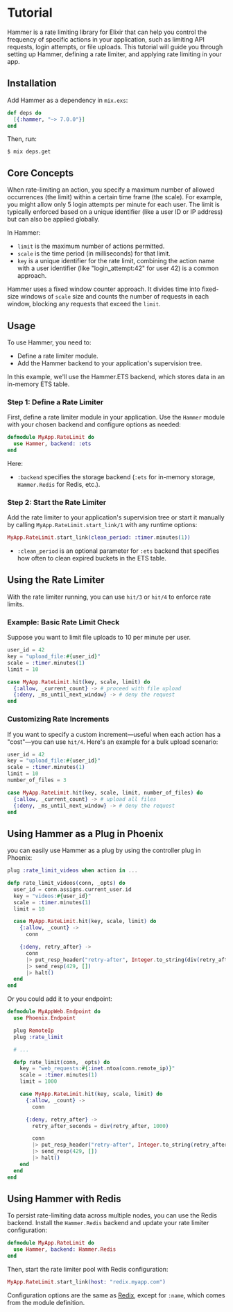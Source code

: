 # Tutorial

Hammer is a rate limiting library for Elixir that can help you control the frequency of specific actions in your application, such as limiting API requests, login attempts, or file uploads. This tutorial will guide you through setting up Hammer, defining a rate limiter, and applying rate limiting in your app.

## Installation

Add Hammer as a dependency in `mix.exs`:

```elixir
def deps do
  [{:hammer, "~> 7.0.0"}]
end
```

Then, run:

```console
$ mix deps.get
```

## Core Concepts

When rate-limiting an action, you specify a maximum number of allowed occurrences (the limit) within a certain time frame (the scale). For example, you might allow only 5 login attempts per minute for each user. The limit is typically enforced based on a unique identifier (like a user ID or IP address) but can also be applied globally.

In Hammer:
- `limit` is the maximum number of actions permitted.
- `scale` is the time period (in milliseconds) for that limit.
- `key` is a unique identifier for the rate limit, combining the action name with a user identifier (like "login_attempt:42" for user 42) is a common approach.

Hammer uses a fixed window counter approach. It divides time into fixed-size windows of `scale` size and counts the number of requests in each window, blocking any requests that exceed the `limit`.

## Usage

To use Hammer, you need to:

- Define a rate limiter module.
- Add the Hammer backend to your application's supervision tree.

In this example, we'll use the Hammer.ETS backend, which stores data in an in-memory ETS table.

### Step 1: Define a Rate Limiter

First, define a rate limiter module in your application. Use the `Hammer` module with your chosen backend and configure options as needed:

```elixir
defmodule MyApp.RateLimit do
  use Hammer, backend: :ets
end
```

Here:
- `:backend` specifies the storage backend (`:ets` for in-memory storage, `Hammer.Redis` for Redis, etc.).

### Step 2: Start the Rate Limiter

Add the rate limiter to your application's supervision tree or start it manually by calling `MyApp.RateLimit.start_link/1` with any runtime options:

```elixir
MyApp.RateLimit.start_link(clean_period: :timer.minutes(1))
```

- `:clean_period` is an optional parameter for `:ets` backend that specifies how often to clean expired buckets in the ETS table.

## Using the Rate Limiter

With the rate limiter running, you can use `hit/3` or `hit/4` to enforce rate limits.

### Example: Basic Rate Limit Check

Suppose you want to limit file uploads to 10 per minute per user.

```elixir
user_id = 42
key = "upload_file:#{user_id}"
scale = :timer.minutes(1)
limit = 10

case MyApp.RateLimit.hit(key, scale, limit) do
  {:allow, _current_count} -> # proceed with file upload
  {:deny, _ms_until_next_window} -> # deny the request
end
```

### Customizing Rate Increments

If you want to specify a custom increment—useful when each action has a "cost"—you can use `hit/4`. Here's an example for a bulk upload scenario:

```elixir
user_id = 42
key = "upload_file:#{user_id}"
scale = :timer.minutes(1)
limit = 10
number_of_files = 3

case MyApp.RateLimit.hit(key, scale, limit, number_of_files) do
  {:allow, _current_count} -> # upload all files
  {:deny, _ms_until_next_window} -> # deny the request
end
```
## Using Hammer as a Plug in Phoenix

you can easily use Hammer as a plug by using the controller plug in Phoenix:

```elixir
plug :rate_limit_videos when action in ...

defp rate_limit_videos(conn, _opts) do
  user_id = conn.assigns.current_user.id
  key = "videos:#{user_id}"
  scale = :timer.minutes(1)
  limit = 10

  case MyApp.RateLimit.hit(key, scale, limit) do
    {:allow, _count} ->
      conn

    {:deny, retry_after} ->
      conn
      |> put_resp_header("retry-after", Integer.to_string(div(retry_after, 1000)))
      |> send_resp(429, [])
      |> halt()
  end
end
```

Or you could add it to your endpoint:

```elixir
defmodule MyAppWeb.Endpoint do
  use Phoenix.Endpoint

  plug RemoteIp
  plug :rate_limit

  # ...

  defp rate_limit(conn, _opts) do
    key = "web_requests:#{:inet.ntoa(conn.remote_ip)}"
    scale = :timer.minutes(1)
    limit = 1000

    case MyApp.RateLimit.hit(key, scale, limit) do
      {:allow, _count} ->
        conn

      {:deny, retry_after} ->
        retry_after_seconds = div(retry_after, 1000)

        conn
        |> put_resp_header("retry-after", Integer.to_string(retry_after_seconds))
        |> send_resp(429, [])
        |> halt()
    end
  end
end
```

## Using Hammer with Redis

To persist rate-limiting data across multiple nodes, you can use the Redis backend. Install the `Hammer.Redis` backend and update your rate limiter configuration:

```elixir
defmodule MyApp.RateLimit do
  use Hammer, backend: Hammer.Redis
end
```

Then, start the rate limiter pool with Redis configuration:

```elixir
MyApp.RateLimit.start_link(host: "redix.myapp.com")
```

Configuration options are the same as [Redix](https://hexdocs.pm/redix/Redix.html#start_link/1), except for `:name`, which comes from the module definition.
